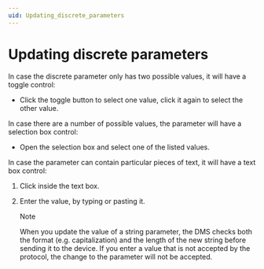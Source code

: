 ```yaml
---
uid: Updating_discrete_parameters
---
```


# Updating discrete parameters

In case the discrete parameter only has two possible values, it will have a toggle control:

- Click the toggle button to select one value, click it again to select the other value.

In case there are a number of possible values, the parameter will have a selection box control:

- Open the selection box and select one of the listed values.

In case the parameter can contain particular pieces of text, it will have a text box control:

1. Click inside the text box.

2. Enter the value, by typing or pasting it.

    > [!NOTE]
    > When you update the value of a string parameter, the DMS checks both the format (e.g. capitalization) and the length of the new string before sending it to the device. If you enter a value that is not accepted by the protocol, the change to the parameter will not be accepted.
    >
